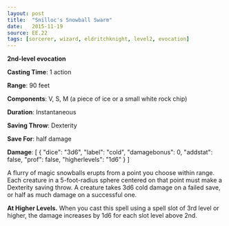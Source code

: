 ```yaml
---
layout: post
title:  "Snilloc's Snowball Swarm"
date:   2015-11-19
source: EE.22
tags: [sorcerer, wizard, eldritchknight, level2, evocation]
---
```


**2nd-level evocation**

**Casting Time**: 1 action

**Range**: 90 feet

**Components**: V, S, M (a piece of ice or a small white rock chip)

**Duration**: Instantaneous

**Saving Throw**: Dexterity

**Save For**: half damage

**Damage**: [ { "dice": "3d6", "label": "cold", "damagebonus": 0, "addstat": false, "prof": false, "higherlevels": "1d6" } ]

A flurry of magic snowballs erupts from a point you choose within range. Each creature in a 5-foot-radius sphere centered on that point must make a Dexterity saving throw. A creature takes 3d6 cold damage on a failed save, or half as much damage on a successful one.

**At Higher Levels.** When you cast this spell using a spell slot of 3rd level or higher, the damage increases by 1d6 for each slot level above 2nd.
